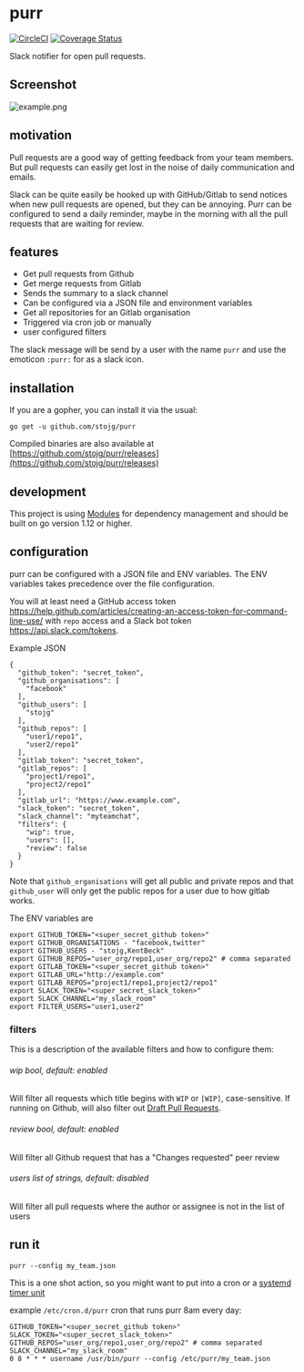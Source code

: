 # purr

[![CircleCI](https://circleci.com/gh/stojg/purr.svg?style=svg)](https://circleci.com/gh/stojg/purr)
[![Coverage Status](https://coveralls.io/repos/github/stojg/purr/badge.svg)](https://coveralls.io/github/stojg/purr)

Slack notifier for open pull requests.

## Screenshot

![example.png](./_docs/example.png)

## motivation

Pull requests are a good way of getting feedback from your team members. But pull requests can
easily get lost in the noise of daily communication and emails.

Slack can be quite easily be hooked up with GitHub/Gitlab to send notices when new pull requests are opened, but they
can be annoying. Purr can be configured to send a daily reminder, maybe in the morning with all the
pull requests that are waiting for review.

## features

- Get pull requests from Github
- Get merge requests from Gitlab
- Sends the summary to a slack channel
- Can be configured via a JSON file and environment variables
- Get all repositories for an Gitlab organisation
- Triggered via cron job or manually
- user configured filters

The slack message will be send by a user with the name `purr` and use the emoticon `:purr:` for as a slack icon.

## installation

If you are a gopher, you can install it via the usual:

`go get -u github.com/stojg/purr`

Compiled binaries are also available at [https://github.com/stojg/purr/releases](https://github.com/stojg/purr/releases)

## development

This project is using [Modules](https://github.com/golang/go/wiki/Modules) for dependency management and should be built
on go version 1.12 or higher.

## configuration

purr can be configured with a JSON file and ENV variables. The ENV variables takes
precedence over the file configuration.

You will at least need a GitHub access token https://help.github.com/articles/creating-an-access-token-for-command-line-use/
with `repo` access and a Slack bot token https://api.slack.com/tokens.

Example JSON

```
{
  "github_token": "secret_token",
  "github_organisations": [
    "facebook"
  ],
  "github_users": [
    "stojg"
  ],
  "github_repos": [
    "user1/repo1",
    "user2/repo1"
  ],
  "gitlab_token": "secret_token",
  "gitlab_repos": [
    "project1/repo1",
    "project2/repo1"
  ],
  "gitlab_url": "https://www.example.com",
  "slack_token": "secret_token",
  "slack_channel": "myteamchat",
  "filters": {
    "wip": true,
    "users": [],
    "review": false
  }
}
```

Note that `github_organisations` will get all public and private repos and that `github_user` will only get the public
repos for a user due to how gitlab works.

The ENV variables are

```
export GITHUB_TOKEN="<super_secret_github token>"
export GITHUB_ORGANISATIONS - "facebook,twitter"
export GITHUB_USERS - "stojg,KentBeck"
export GITHUB_REPOS="user_org/repo1,user_org/repo2" # comma separated
export GITLAB_TOKEN="<super_secret_github token>"
export GITLAB_URL="http://example.com"
export GITLAB_REPOS="project1/repo1,project2/repo1"
export SLACK_TOKEN="<super_secret_slack_token>"
export SLACK_CHANNEL="my_slack_room"
export FILTER_USERS="user1,user2"
```

### filters

This is a description of the available filters and how to configure them:

###### wip bool, default: enabled

Will filter all requests which title begins with `WIP` or `[WIP]`, case-sensitive. If running on Github, will also filter out [Draft Pull Requests](https://github.blog/2019-02-14-introducing-draft-pull-requests/).

###### review bool, default: enabled

Will filter all Github request that has a "Changes requested" peer review

######  users list of strings, default: disabled

Will filter all pull requests where the author or assignee is not in the list of users

## run it

`purr --config my_team.json`

This is a one shot action, so you might want to put into a cron or a [systemd timer unit](https://wiki.archlinux.org/index.php/Systemd/Timers)

example `/etc/cron.d/purr` cron that runs purr 8am every day:

```
GITHUB_TOKEN="<super_secret_github token>"
SLACK_TOKEN="<super_secret_slack_token>"
GITHUB_REPOS="user_org/repo1,user_org/repo2" # comma separated
SLACK_CHANNEL="my_slack_room"
0 8 * * * username /usr/bin/purr --config /etc/purr/my_team.json
```
